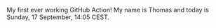 My first ever working GitHub Action!
My name is Thomas and today is Sunday, 17 September, 14:05 CEST. 
